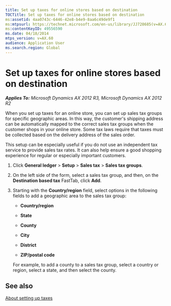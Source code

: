 ```yaml
---
title: Set up taxes for online stores based on destination
TOCTitle: Set up taxes for online stores based on destination
ms:assetid: 4aa0743c-6446-42e8-b4e9-8aa6c49de9f1
ms:mtpsurl: https://technet.microsoft.com/en-us/library/JJ728685(v=AX.60)
ms:contentKeyID: 49556590
ms.date: 04/18/2014
mtps_version: v=AX.60
audience: Application User
ms.search.region: Global
---
```


# Set up taxes for online stores based on destination 


_**Applies To:** Microsoft Dynamics AX 2012 R3, Microsoft Dynamics AX 2012 R2_

When you set up taxes for an online store, you can set up sales tax groups for specific geographic areas. In this way, the customer's shipping address can be automatically mapped to the correct sales tax groups when the customer shops in your online store. Some tax laws require that taxes must be collected based on the delivery address of the sales order.

This setup can be especially useful if you do not use an independent tax service to provide sales tax rates. It can also help ensure a good shopping experience for regular or especially important customers.

1.  Click **General ledger** \> **Setup** \> **Sales tax** \> **Sales tax groups**.

2.  On the left side of the form, select a sales tax group, and then, on the **Destination based tax** FastTab, click **Add**.

3.  Starting with the **Country/region** field, select options in the following fields to add a geographic area to the sales tax group:
    
      - **Country/region**
    
      - **State**
    
      - **County**
    
      - **City**
    
      - **District**
    
      - **ZIP/postal code**
    
    For example, to add a county to a sales tax group, select a country or region, select a state, and then select the county.

## See also

[About setting up taxes](about-setting-up-taxes.md)

  


